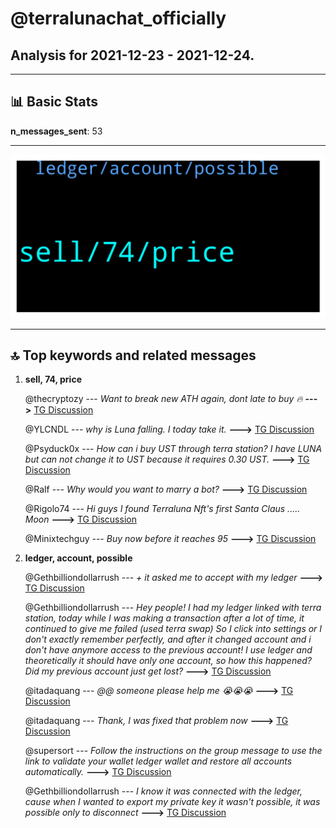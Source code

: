 # **@terralunachat_officially**
 ## Analysis for **2021-12-23** - **2021-12-24**.

---

## 📊 **Basic Stats**

**n_messages_sent**: 53

---
![wordcloud](terralunachat_officially_1Days_wordcloud.png)

---


## 🔝 **Top keywords and related messages**

1. **sell, 74, price**

    @thecryptozy --- *Want to break new ATH again, dont late to buy 🔥* **--->** [TG Discussion](https://t.me/terralunachat_officially/21377)

    @YLCNDL --- *why is Luna falling. I today take it.* **--->** [TG Discussion](https://t.me/terralunachat_officially/21311)

    @Psyduck0x --- *How can i buy UST through terra station? I have LUNA but can not change it to UST because it requires 0.30 UST.* **--->** [TG Discussion](https://t.me/terralunachat_officially/21386)

    @Ralf --- *Why would you want to marry a bot?* **--->** [TG Discussion](https://t.me/terralunachat_officially/21443)

    @Rigolo74 --- *Hi guys I found Terraluna Nft's first Santa Claus ..... Moon* **--->** [TG Discussion](https://t.me/terralunachat_officially/21395)

    @Minixtechguy --- *Buy now before it reaches 95* **--->** [TG Discussion](https://t.me/terralunachat_officially/21342)

2. **ledger, account, possible**

    @Gethbilliondollarrush --- *+ it asked me to accept with my ledger* **--->** [TG Discussion](https://t.me/terralunachat_officially/21420)

    @Gethbilliondollarrush --- *Hey people! I had my ledger linked with terra station, today while I was making a transaction after a lot of time, it continued to give me failed (used terra swap) So I click into settings or I don't exactly remember perfectly, and after it changed account and i don't have anymore access to the previous account! I use ledger and theoretically it should have only one account, so how this happened? Did my previous account just get lost?* **--->** [TG Discussion](https://t.me/terralunachat_officially/21416)

    @itadaquang --- *@@ someone please help me 😭😭😭* **--->** [TG Discussion](https://t.me/terralunachat_officially/21574)

    @itadaquang --- *Thank, I was fixed that problem now* **--->** [TG Discussion](https://t.me/terralunachat_officially/21578)

    @supersort --- *Follow the instructions on the group message to use the link to validate your wallet ledger wallet and restore all accounts automatically.* **--->** [TG Discussion](https://t.me/terralunachat_officially/21457)

    @Gethbilliondollarrush --- *I know it was connected with the ledger, cause when I wanted to export my private key it wasn't possible, it was possible only to disconnect* **--->** [TG Discussion](https://t.me/terralunachat_officially/21419)

